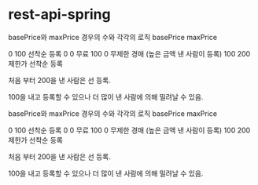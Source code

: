 # rest-api-spring

basePrice와 maxPrice 경우의 수와 각각의 로직
basePrice
maxPrice


0
100
선착순 등록
0 
0
무료
100
0
무제한 경매 (높은 금액 낸 사람이 등록)
100
200
제한가 선착순 등록

처음 부터 200을 낸 사람은 선 등록.

100을 내고 등록할 수 있으나 더 많이 낸 사람에 의해 밀려날 수 있음.

basePrice와 maxPrice 경우의 수와 각각의 로직
basePrice
maxPrice


0
100
선착순 등록
0 
0
무료
100
0
무제한 경매 (높은 금액 낸 사람이 등록)
100
200
제한가 선착순 등록

처음 부터 200을 낸 사람은 선 등록.

100을 내고 등록할 수 있으나 더 많이 낸 사람에 의해 밀려날 수 있음.
